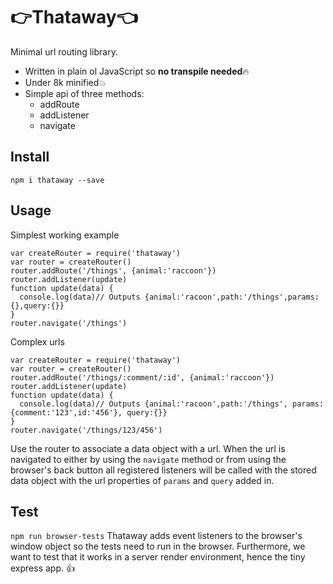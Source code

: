 # 👉Thataway👈
Minimal url routing library.

- Written in plain ol JavaScript so **no transpile needed**🔥
- Under 8k minified💥
- Simple api of three methods:
    - addRoute
    - addListener
    - navigate

## Install
`npm i thataway --save`

## Usage
Simplest working example

```
var createRouter = require('thataway')
var router = createRouter()
router.addRoute('/things', {animal:'raccoon'})
router.addListener(update)
function update(data) {
  console.log(data)// Outputs {animal:'racoon',path:'/things',params:{},query:{}}
}
router.navigate('/things')
```

Complex urls
```
var createRouter = require('thataway')
var router = createRouter()
router.addRoute('/things/:comment/:id', {animal:'raccoon'})
router.addListener(update)
function update(data) {
  console.log(data)// Outputs {animal:'racoon',path:'/things', params: {comment:'123',id:'456'}, query:{}}
}
router.navigate('/things/123/456')
```

Use the router to associate a data object with a url. When the url is navigated to either by using the `navigate` method or from using the browser's back button all registered listeners will be called with the stored data object with the url properties of `params` and `query` added in.

## Test
`npm run browser-tests`
Thataway adds event listeners to the browser's window object so the tests need to run in the browser. Furthermore, we want to test that it works in a server render environment, hence the tiny express app. 👍

